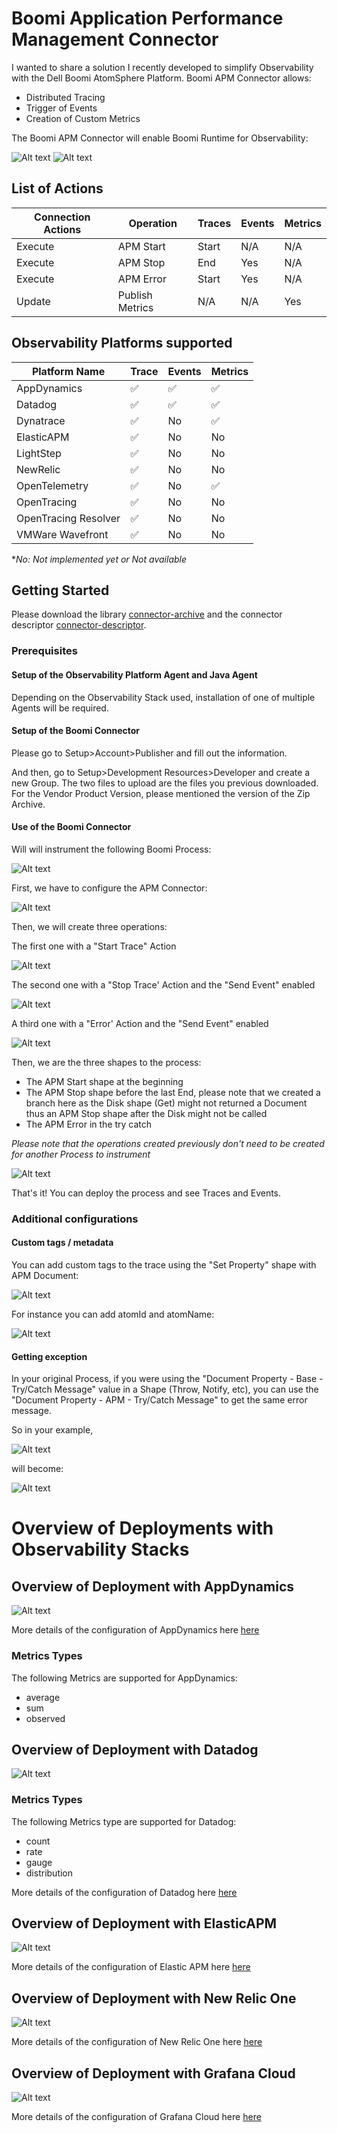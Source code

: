 # Boomi Application Performance Management Connector

I wanted to share a solution I recently developed to simplify Observability with the Dell Boomi AtomSphere Platform.
Boomi APM Connector allows:
- Distributed Tracing
- Trigger of Events
- Creation of Custom Metrics

The Boomi APM Connector will enable Boomi Runtime for Observability:

![Alt text](resources/observability-pyramid.png?raw=true "BoomiAPM")
![Alt text](resources/use-case.png?raw=true "BoomiAPM")

## List of Actions

| Connection Actions | Operation | Traces    | Events | Metrics |
| ------------------ | --------- | --------- | ------ | ------- |
| Execute            | APM Start | Start     | N/A    | N/A     |
| Execute            | APM Stop  | End       | Yes    | N/A     |
| Execute            | APM Error | Start     | Yes    | N/A     |
| Update             | Publish Metrics | N/A | N/A    | Yes     |

## Observability Platforms supported

| Platform Name        | Trace     | Events | Metrics |
| -------------------- | --------- | ------ | ------- |
| AppDynamics          | ✅        | ✅      | ✅       |
| Datadog              | ✅        | ✅      | ✅       |
| Dynatrace            | ✅        | No     | ✅       |
| ElasticAPM           | ✅        | No     | No      |
| LightStep            | ✅        | No     | No      |
| NewRelic             | ✅        | No     | No      |
| OpenTelemetry        | ✅        | No     | ✅      |
| OpenTracing          | ✅        | No     | No      |
| OpenTracing Resolver | ✅        | No     | No      |
| VMWare Wavefront     | ✅        | No     | No      |

**No: Not implemented yet or Not available*

## Getting Started

Please download the library [connector-archive](target/boomiapm-0.79--car.zip?raw=true) and the connector descriptor [connector-descriptor](target/classes/connector-descriptor.xml?raw=true).

### Prerequisites

#### Setup of the Observability Platform Agent and Java Agent

Depending on the Observability Stack used, installation of one of multiple Agents will be required.

#### Setup of the Boomi Connector

Please go to Setup>Account>Publisher and fill out the information.

And then, go to Setup>Development Resources>Developer and create a new Group. The two files to upload are the files you previous downloaded. For the Vendor Product Version, please mentioned the version of the Zip Archive.

#### Use of the Boomi Connector

Will will instrument the following Boomi Process:

![Alt text](resources/boomi-process.png?raw=true "BoomiAPM")

First, we have to configure the APM Connector:

![Alt text](resources/connector.png?raw=true "BoomiAPM")

Then, we will create three operations:

The first one with a "Start Trace" Action

![Alt text](resources/op-start-trace.png?raw=true "BoomiAPM")

The second one with a "Stop Trace' Action and the "Send Event" enabled

![Alt text](resources/op-stop-trace.png?raw=true "BoomiAPM")

A third one with a "Error' Action and the "Send Event" enabled

![Alt text](resources/op-error-trace.png?raw=true "BoomiAPM")

Then, we are the three shapes to the process:

- The APM Start shape at the beginning
- The APM Stop shape before the last End, please note that we created a branch here as the Disk shape (Get) might not returned a Document thus an APM Stop shape after the Disk might not be called
- The APM Error in the try catch

*Please note that the operations created previously don't need to be created for another Process to instrument*

![Alt text](resources/boomi-process-instrumented.png?raw=true "BoomiAPM")

That's it! You can deploy the process and see Traces and Events.

### Additional configurations

#### Custom tags / metadata

You can add custom tags to the trace using the "Set Property" shape with APM Document:

![Alt text](resources/boomi-process-setprops.png?raw=true "BoomiAPM")

For instance you can add atomId and atomName:

![Alt text](resources/boomi-process-setprops-dialog.png?raw=true "BoomiAPM")

#### Getting exception

In your original Process, if you were using the "Document Property - Base - Try/Catch Message" value in a Shape (Throw, Notify, etc), you can use the "Document Property - APM - Try/Catch Message" to get the same error message.

So in your example,

![Alt text](resources/rethrow-before.png?raw=true "BoomiAPM")

will become:

![Alt text](resources/rethrow-after.png?raw=true "BoomiAPM")

# Overview of Deployments with Observability Stacks

## Overview of Deployment with AppDynamics
![Alt text](resources/appdynamics.png?raw=true "BoomiAPM")

More details of the configuration of AppDynamics here [here](https://blog.antsoftware.org/boomi-observability-appdynamics/)

### Metrics Types
The following Metrics are supported for AppDynamics:
- average 
- sum
- observed

## Overview of Deployment with Datadog 
![Alt text](resources/datadog.png?raw=true "BoomiAPM")

### Metrics Types
The following Metrics type are supported for Datadog:
- count
- rate
- gauge
- distribution

More details of the configuration of Datadog here [here](https://blog.antsoftware.org/boomi-observability-intro-datadog/)

## Overview of Deployment with ElasticAPM
![Alt text](resources/elasticapm.png?raw=true "BoomiAPM")

More details of the configuration of Elastic APM here [here](https://blog.antsoftware.org/boomi-observability-elastic/)

## Overview of Deployment with New Relic One
![Alt text](resources/newrelic.png?raw=true "BoomiAPM")

More details of the configuration of New Relic One here [here](https://blog.antsoftware.org/boomi-observability-newrelic/)

## Overview of Deployment with Grafana Cloud
![Alt text](resources/grafanacloud.png?raw=true "BoomiAPM")

More details of the configuration of Grafana Cloud here [here](https://blog.antsoftware.org/boomi-observability-grafanacloud/)